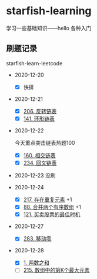 # starfish-learning
学习一些基础知识——hello 各种入门

## 刷题记录
starfish-learn-leetcode

- 2020-12-20
  - [x] 快排  

- 2020-12-21
  - [x]  [206. 反转链表](https://leetcode-cn.com/problems/reverse-linked-list/)   
  - [x]  [141. 环形链表](https://leetcode-cn.com/problems/linked-list-cycle/)

- 2020-12-22

  今天重点突击链表热题100

  - [x] [160. 相交链表](https://leetcode-cn.com/problems/intersection-of-two-linked-lists/)
  - [x] [234. 回文链表](https://leetcode-cn.com/problems/palindrome-linked-list/)

- 2020-12-23  没刷
- 2020-12-24
  - [x] [217. 存在重复元素](https://leetcode-cn.com/problems/contains-duplicate/) +1
  - [x] [88. 合并两个有序数组](https://leetcode-cn.com/problems/merge-sorted-array/) +1
  - [x] [121. 买卖股票的最佳时机](https://leetcode-cn.com/problems/best-time-to-buy-and-sell-stock/)

- 2020-12-27
  - [x] [283. 移动零](https://leetcode-cn.com/problems/move-zeroes/)

- 2020-12-28
  - [x] [1. 两数之和](https://leetcode-cn.com/problems/two-sum/)
  - [ ] [215. 数组中的第K个最大元素](https://leetcode-cn.com/problems/kth-largest-element-in-an-array/)
